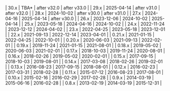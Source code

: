 | 30.x   | TBA*       | after v32.0 | after v33.0  |
| 29.x   | 2025-04-14 | after v31.0 | after v32.0  |
| 28.x   | 2024-10-02 | after v30.0 | after v31.0  |
| 27.x   | 2024-04-16 | 2025-04-14  | after v30.0  |
| 26.x   | 2023-12-06 | 2024-10-02  | 2025-04-14   |
| 25.x   | 2023-05-18 | 2024-04-16  | 2024-10-02   |
| 24.x   | 2022-11-24 | 2023-12-12  | 2024-04-02   |
| 23.x   | 2022-04-25 | 2023-05-18  | 2023-12-01   |
| 22.x   | 2021-09-13 | 2022-12-14  | 2023-04-01   |
| 0.21.x | 2021-01-15 | 2022-04-25  | 2022-10-01   |
| 0.20.x | 2020-06-03 | 2021-09-13  | 2022-02-01   |
| 0.19.x | 2019-11-24 | 2021-01-15  | 2021-08-01   |
| 0.18.x | 2019-05-02 | 2020-06-03  | 2021-02-01   |
| 0.17.x | 2018-10-03 | 2019-11-24  | 2020-08-01   |
| 0.16.x | 2018-02-26 | 2019-05-02  | 2020-02-01   |
| 0.15.x | 2017-09-15 | 2018-10-03  | 2019-08-01   |
| 0.14.x | 2017-03-08 | 2018-02-26  | 2019-02-01   |
| 0.13.x | 2016-08-23 | 2017-09-15  | 2018-08-01   |
| 0.12.x | 2016-02-23 | 2017-03-31  | 2018-02-28   |
| 0.11.x | 2015-07-12 | 2016-08-23  | 2017-08-01   |
| 0.10.x | 2015-02-16 | 2016-02-29  | 2017-02-28   |
| 0.9.x  | 2014-03-19 | 2015-06-16  | 2016-02-28   |
| 0.8.x  | 2013-02-19 | 2014-03-19  | 2015-12-31   |
